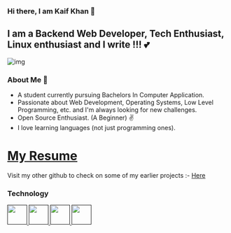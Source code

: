 ### Hi there, I am Kaif Khan 👋

## I am a Backend Web Developer, Tech Enthusiast, Linux enthusiast and I write !!! 💕 

<img src="https://cdn-images-1.medium.com/max/1200/1*_wxwNuxszA6vwQIUMbF-fw.gif" alt="img">

### About Me 🙌
- A student currently pursuing Bachelors In Computer Application.
- Passionate about Web Development, Operating Systems, Low Level Programming, etc. and I'm always looking for new challenges.
- Open Source Enthusiast. (A Beginner) ✌
- I love learning languages (not just programming ones).

<h1><a href="https://drive.google.com/file/d/1riZMiJxA9fluGOdFs84N0EnY0h0kSTFI/view?usp=sharing" target="_blank"> 
   My Resume
</a></h1>

<p>Visit my other github to check on some of my earlier projects :- <a href="https://github.com/kaifkhan1">Here</a></p>

### Technology
<p align="left">

<a href="" target="_blank" rel="noreferrer"> <img src="https://seeklogo.com/images/C/c-logo-1B1817C041-seeklogo.com.png" width="45" height="45"/> </a><a href="" target="_blank" rel="noreferrer"> <img src="https://camo.githubusercontent.com/875b2967090ac970937698e92e1bfeefdc6168b9afb428aabfe321e19d549d74/68747470733a2f2f6564656e742e6769746875622e696f2f537570657254696e7949636f6e732f696d616765732f7376672f6c696e75782e737667](https://seeklogo.com/images/J/javascript-js-logo-2949701702-seeklogo.com.png" width="45" height="45"/> </a><a href="" target="_blank" rel="noreferrer"> <img src="https://seeklogo.com/images/P/python-logo-A32636CAA3-seeklogo.com.png" width="45" height="45"/> </a><a href="" target="_blank" rel="noreferrer"> <img src="https://seeklogo.com/images/J/java-logo-7F8B35BAB3-seeklogo.com.png" width="45" height="45"/> </a>

  
</p>




